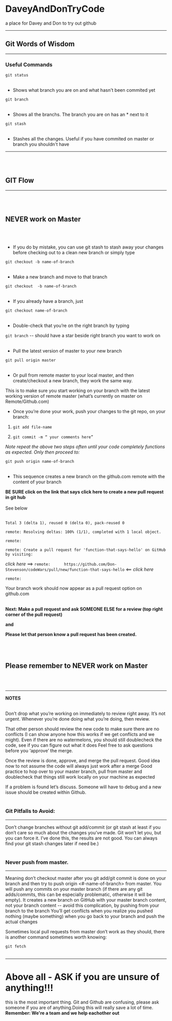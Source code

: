 # DaveyAndDonTryCode
a place for Davey and Don to try out github 

---
## Git Words of Wisdom

---
### Useful Commands

 `git status`
<br/><br/>
* Shows what branch you are on and what hasn't been commited yet

 `git branch`
<br/><br/>
* Shows all the branchs.  The branch you are on has an * next to it

`git stash`
<br/><br/>
* Stashes all the changes.  Useful if you have commited on master or branch you shouldn't have



---

<br/><br/>
## GIT Flow

---
<br/><br/>
## NEVER work on Master

<br/><br/>

* If you do by mistake, you can use git stash to stash away your changes before checking out to a clean new branch or simply type

 `git checkout -b name-of-branch`
<br/><br/>
* Make a new branch and move to that branch

`git checkout  -b name-of-branch`
<br/><br/>
* If you already have a branch, just 

`git checkout name-of-branch`
<br/><br/>
* Double-check that you’re on the right branch by typing

`git branch` -- should have a star beside right branch you want to work on
<br/><br/>

* Pull the latest version of master to your new branch 

`git pull origin master` 
<br/><br/>

* Or pull from remote master to your local master, and then create/checkout a new branch, they work the same way.

This is to make sure you start working on your branch with the latest working version of remote master (what’s currently on master on Remote/Github.com) 

* Once you’re done your work, push your changes to the git repo, on your branch:

1.  `git add file-name`

1. `git commit -m “ your comments here”` 

*Note repeat the above two steps often until your code completely functions as expected. Only then proceed to:*

`git push origin name-of-branch`
<br/><br/>

* This sequence creates a new branch on the github.com remote with the content of your branch

**BE SURE click on the link that says click here to create a new pull request in git hub**
<br/><br/>
See below
<br/><br/>

`Total 3 (delta 1), reused 0 (delta 0), pack-reused 0`

`remote: Resolving deltas: 100% (1/1), completed with 1 local object.`

`remote:`

`remote: Create a pull request for 'function-that-says-hello' on GitHub by visiting:`

 *click here* ==> `remote:      https://github.com/Don-Stevenson/codeWars/pull/new/function-that-says-hello` <== *click here*

`remote: `

Your branch work should now appear as a pull request option on github.com 
<br/><br/>

**Next: Make a pull request and ask SOMEONE ELSE for a review (top right corner of the pull request)**

**and** 

**Please let that person know a pull request has been created.**


<br/><br/>
## Please remember to NEVER work on Master

<br/><br/>

---

**NOTES** <br/><br/>

Don’t drop what you’re working on immediately to review right away. It’s not urgent. Whenever you’re done doing what you’re doing, then review.

That other person should review the new code to make sure there are no conflicts (I can show anyone how this works if we get conflicts and we might). 
Even if there are no watermelons, you should still doublecheck the code, see if you can figure out what it does
Feel free to ask questions before you ‘approve’ the merge. 

Once the review is done, approve, and merge the pull request.
Good idea now to not assume the code will always just work after a merge
Good practice to hop over to your master branch, pull from master and doublecheck that things still work locally on your machine as expected

If a problem is found let’s discuss. Someone will have to debug and a new issue should be created within Github.
<br/><br/>
### Git Pitfalls to Avoid:

---

Don’t change branches without git add/commit (or git stash at least if you don’t care so much about the changes you’ve made. Git won’t let you, but you can force it. I’ve done this, the results are not good. You can always find your git stash changes later if need be.)
<br/><br/>
### Never push from master. 

---

Meaning don’t checkout master after you git add/git commit is done on your branch and then try to push origin <#-name-of-branch> from master. 
You will push any commits on your master branch (if there are any git adds/commits, this can be especially problematic, otherwise it will be empty).
It creates a new branch on GitHub with your master branch content, not your branch content -- avoid this complication, by pushing from your branch to the branch
You’ll get conflicts when you realize you pushed nothing (maybe something) when you go back to your branch and push the actual changes

Sometimes local pull requests from master don’t work as they should, there is another command sometimes worth knowing: 

`git fetch`
<br/><br/>

---
# Above all - ASK if you are unsure of anything!!!

 this is the most important thing. Git and Github are confusing, please ask someone if you are of anything.Doing this will really save a lot of time. **Remember: We're a team and we help eachother out** 